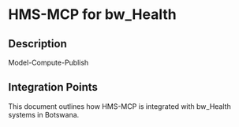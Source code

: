 # HMS-MCP for bw_Health

## Description

Model-Compute-Publish

## Integration Points

This document outlines how HMS-MCP is integrated with bw_Health systems in Botswana.
